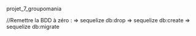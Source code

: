 projet_7_groupomania


//Remettre la BDD à zéro : 
=> sequelize db:drop
=> sequelize db:create 
=> sequelize db:migrate